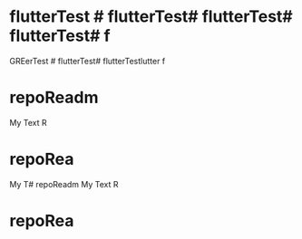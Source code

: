 # flutterTest # flutterTest# flutterTest# flutterTest# f
GREerTest # flutterTest# flutterTestlutter f
# repoReadm
My Text R
 # repoRea
My T# repoReadm
My Text R
 # repoRea
